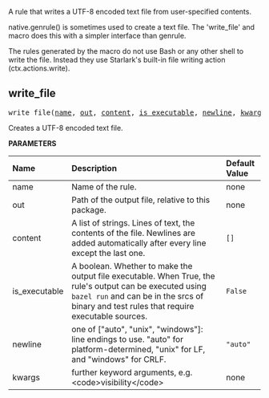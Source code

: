 <!-- Generated with Stardoc: http://skydoc.bazel.build -->

A rule that writes a UTF-8 encoded text file from user-specified contents.

native.genrule() is sometimes used to create a text file. The 'write_file' and
macro does this with a simpler interface than genrule.

The rules generated by the macro do not use Bash or any other shell to write the
file. Instead they use Starlark's built-in file writing action
(ctx.actions.write).


<a id="write_file"></a>

## write_file

<pre>
write_file(<a href="#write_file-name">name</a>, <a href="#write_file-out">out</a>, <a href="#write_file-content">content</a>, <a href="#write_file-is_executable">is_executable</a>, <a href="#write_file-newline">newline</a>, <a href="#write_file-kwargs">kwargs</a>)
</pre>

Creates a UTF-8 encoded text file.

**PARAMETERS**


| Name  | Description | Default Value |
| :------------- | :------------- | :------------- |
| <a id="write_file-name"></a>name |  Name of the rule.   |  none |
| <a id="write_file-out"></a>out |  Path of the output file, relative to this package.   |  none |
| <a id="write_file-content"></a>content |  A list of strings. Lines of text, the contents of the file. Newlines are added automatically after every line except the last one.   |  <code>[]</code> |
| <a id="write_file-is_executable"></a>is_executable |  A boolean. Whether to make the output file executable. When True, the rule's output can be executed using <code>bazel run</code> and can be in the srcs of binary and test rules that require executable sources.   |  <code>False</code> |
| <a id="write_file-newline"></a>newline |  one of ["auto", "unix", "windows"]: line endings to use. "auto" for platform-determined, "unix" for LF, and "windows" for CRLF.   |  <code>"auto"</code> |
| <a id="write_file-kwargs"></a>kwargs |  further keyword arguments, e.g. &lt;code&gt;visibility&lt;/code&gt;   |  none |


